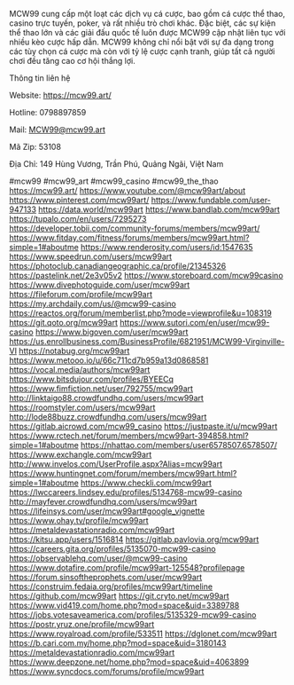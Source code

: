 MCW99 cung cấp một loạt các dịch vụ cá cược, bao gồm cá cược thể thao, casino trực tuyến, poker, và rất nhiều trò chơi khác. Đặc biệt, các sự kiện thể thao lớn và các giải đấu quốc tế luôn được MCW99 cập nhật liên tục với nhiều kèo cược hấp dẫn. MCW99 không chỉ nổi bật với sự đa dạng trong các tùy chọn cá cược mà còn với tỷ lệ cược cạnh tranh, giúp tất cả người chơi đều tăng cao cơ hội thắng lợi.

Thông tin liên hệ

Website: https://mcw99.art/

Hotline: 0798897859

Mail: MCW99@mcw99.art

Mã Zip: 53108

Địa Chỉ: 149 Hùng Vương, Trần Phú, Quảng Ngãi, Việt Nam

#mcw99 #mcw99_art #mcw99_casino #mcw99_the_thao
https://mcw99.art/
https://www.youtube.com/@mcw99art/about
https://www.pinterest.com/mcw99art/
https://www.fundable.com/user-947133
https://data.world/mcw99art
https://www.bandlab.com/mcw99art
https://tupalo.com/en/users/7295273
https://developer.tobii.com/community-forums/members/mcw99art/
https://www.fitday.com/fitness/forums/members/mcw99art.html?simple=1#aboutme
https://www.renderosity.com/users/id:1547635
https://www.speedrun.com/users/mcw99art
https://photoclub.canadiangeographic.ca/profile/21345326
https://pastelink.net/2e3v05v2
https://www.storeboard.com/mcw99casino
https://www.divephotoguide.com/user/mcw99art
https://fileforum.com/profile/mcw99art
https://my.archdaily.com/us/@mcw99-casino
https://reactos.org/forum/memberlist.php?mode=viewprofile&u=108319
https://git.qoto.org/mcw99art
https://www.sutori.com/en/user/mcw99-casino
https://www.bigoven.com/user/mcw99art
https://us.enrollbusiness.com/BusinessProfile/6821951/MCW99-Virginville-VI
https://notabug.org/mcw99art
https://www.metooo.io/u/66c711cd7b959a13d0868581
https://vocal.media/authors/mcw99art
https://www.bitsdujour.com/profiles/BYEECq
https://www.fimfiction.net/user/792755/mcw99art
http://linktaigo88.crowdfundhq.com/users/mcw99art
https://roomstyler.com/users/mcw99art
http://lode88buzz.crowdfundhq.com/users/mcw99art
https://gitlab.aicrowd.com/mcw99_casino
https://justpaste.it/u/mcw99art
https://www.rctech.net/forum/members/mcw99art-394858.html?simple=1#aboutme
https://nhattao.com/members/user6578507.6578507/
https://www.exchangle.com/mcw99art
http://www.invelos.com/UserProfile.aspx?Alias=mcw99art
https://www.huntingnet.com/forum/members/mcw99art.html?simple=1#aboutme
https://www.checkli.com/mcw99art
https://lwccareers.lindsey.edu/profiles/5134768-mcw99-casino
http://mayfever.crowdfundhq.com/users/mcw99art
https://lifeinsys.com/user/mcw99art#google_vignette
https://www.ohay.tv/profile/mcw99art
https://metaldevastationradio.com/mcw99art
https://kitsu.app/users/1516814
https://gitlab.pavlovia.org/mcw99art
https://careers.gita.org/profiles/5135070-mcw99-casino
https://observablehq.com/user/@mcw99-casino
https://www.dotafire.com/profile/mcw99art-125548?profilepage
https://forum.sinsoftheprophets.com/user/mcw99art
https://construim.fedaia.org/profiles/mcw99art/timeline
https://github.com/mcw99art
https://git.cryto.net/mcw99art
https://www.vid419.com/home.php?mod=space&uid=3389788
https://jobs.votesaveamerica.com/profiles/5135329-mcw99-casino
https://postr.yruz.one/profile/mcw99art
https://www.royalroad.com/profile/533511
https://dglonet.com/mcw99art
https://b.cari.com.my/home.php?mod=space&uid=3180143
https://metaldevastationradio.com/mcw99art
https://www.deepzone.net/home.php?mod=space&uid=4063899
https://www.syncdocs.com/forums/profile/mcw99art